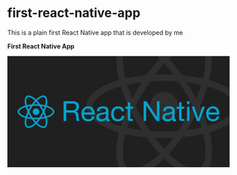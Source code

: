 # first-react-native-app
This is a plain first React Native app that is developed by me

**First React Native App**

<img src="https://github.com/raheemadamboev/first-react-native-app/blob/master/react-native.png" />
